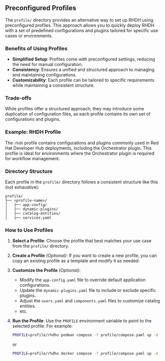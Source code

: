 ## Preconfigured Profiles

The `profile/` directory provides an alternative way to set up RHDH using preconfigured profiles. This approach allows you to quickly deploy RHDH with a set of predefined configurations and plugins tailored for specific use cases or environments.

### Benefits of Using Profiles

- **Simplified Setup**: Profiles come with preconfigured settings, reducing the need for manual configuration.
- **Consistency**: Ensures a unified and structured approach to managing and maintaining configurations.
- **Customizability**: Each profile can be tailored to specific requirements while maintaining a consistent structure.

### Trade-offs

While profiles offer a structured approach, they may introduce some duplication of configuration files, as each profile contains its own set of configurations and plugins.

### Example: RHDH Profile

The `rhdh` profile contains configurations and plugins commonly used in Red Hat Developer Hub deployments, including the Orchestrator plugin. This profile is ideal for environments where the Orchestrator plugin is required for workflow management.

### Directory Structure

Each profile in the `profile/` directory follows a consistent structure like this (not exhaustive):

```
profile/
├── <profile-name>/
│   ├── app-config/
│   ├── dynamic-plugins/
│   ├── catalog-entities/
│   ├── services.yaml
```

### How to Use Profiles

1. **Select a Profile**: Choose the profile that best matches your use case from the `profile/` directory.

2. **Create a Profile** *(Optional)*: If you want to create a new profile, you can copy an existing profile as a template and modify it as needed.

3. **Customize the Profile** *(Optional)*:
    - Modify the `app-config.yaml` file to override default application configurations.
    - Update the `dynamic-plugins.yaml` file to include or exclude specific plugins.
    - Adjust the `users.yaml` and `components.yaml` files to customize catalog entities.
    - etc.

3. **Run the Profile**: Use the `PROFILE` environment variable to point to the selected profile. For example:

   ```sh
   PROFILE=profile/rhdho podman compose -f profile/compose.yaml up -d
   ```
   or
    ```sh
    PROFILE=profile/rhdho docker compose -f profile/compose.yaml up -d
    ```
